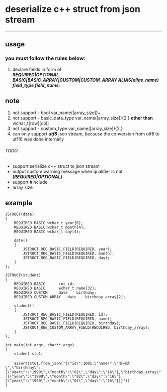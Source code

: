 # deserialize c++ struct from json stream
---
## usage
### you must follow the rules below:
1. declare fields in form of  
***REQUIRED|OPTIONAL BASIC|BASIC_ARRAY|CUSTOM|CUSTOM_ARRAY ALIAS(alias_name) field_type field_name;***

## note
1. not support - bool var_name([array_size])+
2. not support - basic_data_type var_name([array_size]){2,} **other than** wchar_t[row][col]
3. not support - custom_type var_name([array_size]){2,}
4. can only support ***utf8*** json stream, because the conversion from utf8 to utf16 was done internally

###### TODO
* support serialize c++ struct to json stream
* output custom warning message when qualifier is not ***[REQUIRED|OPTIONAL]***
* support #include
* array size

## example
```
JSTRUCT(date)
{
	REQUIRED BASIC wchar_t year[6];
	REQUIRED BASIC wchar_t month[4];
	REQUIRED BASIC wchar_t day[4];

	date()
	{
		JSTRUCT_REG_BASIC_FIELD(REQUIRED, year);
		JSTRUCT_REG_BASIC_FIELD(REQUIRED, month);
		JSTRUCT_REG_BASIC_FIELD(REQUIRED, day);
	}
};

JSTRUCT(student)
{
	REQUIRED BASIC		int	id;
	REQUIRED BASIC		wchar_t	name[32];
	REQUIRED CUSTOM		date	birthday;
	REQUIRED CUSTOM_ARRAY	date	birthday_array[2];

	student()
	{
		JSTRUCT_REG_BASIC_FIELD(REQUIRED, id);
		JSTRUCT_REG_BASIC_FIELD(REQUIRED, name);
		JSTRUCT_REG_BASIC_FIELD(REQUIRED, birthday);
		JSTRUCT_REG_CUSTOM_ARRAY_FIELD(REQUIRED, birthday_array);
	}
};

int main(int argc, char** argv)
{
	student stu1;

	assert(stu1.from_json("{\"id\":1001,\"name\":\"毛兴达\",\"birthday\":{\"year\":\"1990\",\"month\":\"02\",\"day\":\"16\"},\"birthday_array\":[{\"year\":\"1990\",\"month\":\"02\",\"day\":\"16\"},{\"year\":\"1990\",\"month\":\"02\",\"day\":\"16\"}]}"))
}
```
